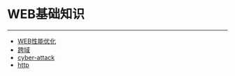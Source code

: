 
# WEB基础知识

***

- [WEB性能优化](https://github.com/mazhiwen/study-notes/tree/master/web-basic/performance.md)
- [跨域](https://github.com/mazhiwen/study-notes/tree/master/web-basic/crossDomain.md)
- [cyber-attack](https://github.com/mazhiwen/study-notes/tree/master/web-basic/cyber-attack.md)
- [http](https://github.com/mazhiwen/study-notes/tree/master/web-basic/http.md)
